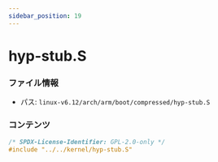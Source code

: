 ```yaml
---
sidebar_position: 19
---
```

# hyp-stub.S

### ファイル情報

- パス: `linux-v6.12/arch/arm/boot/compressed/hyp-stub.S`

### コンテンツ

```S
/* SPDX-License-Identifier: GPL-2.0-only */
#include "../../kernel/hyp-stub.S"

```

